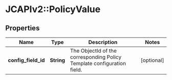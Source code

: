 # JCAPIv2::PolicyValue

## Properties
Name | Type | Description | Notes
------------ | ------------- | ------------- | -------------
**config_field_id** | **String** | The ObjectId of the corresponding Policy Template configuration field. | [optional] 


